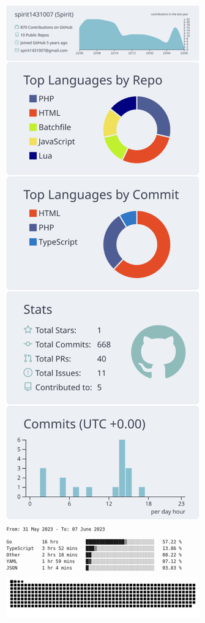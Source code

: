 [![](https://raw.githubusercontent.com/spirit1431007/spirit1431007/master/profile-summary-card-output/nord_bright/0-profile-details.svg)](https://git.io/spiritx)
[![](https://raw.githubusercontent.com/spirit1431007/spirit1431007/master/profile-summary-card-output/nord_bright/1-repos-per-language.svg)](https://git.io/spiritx) [![](https://raw.githubusercontent.com/spirit1431007/spirit1431007/master/profile-summary-card-output/nord_bright/2-most-commit-language.svg)](https://git.io/spiritx)
[![](https://raw.githubusercontent.com/spirit1431007/spirit1431007/master/profile-summary-card-output/nord_bright/3-stats.svg)](https://git.io/spiritx) [![](https://raw.githubusercontent.com/spirit1431007/spirit1431007/master/profile-summary-card-output/nord_bright/4-productive-time.svg)](https://git.io/spiritx)

<!--START_SECTION:waka-->

```txt
From: 31 May 2023 - To: 07 June 2023

Go           16 hrs          ██████████████▒░░░░░░░░░░   57.22 %
TypeScript   3 hrs 52 mins   ███▒░░░░░░░░░░░░░░░░░░░░░   13.86 %
Other        2 hrs 18 mins   ██░░░░░░░░░░░░░░░░░░░░░░░   08.22 %
YAML         1 hr 59 mins    █▓░░░░░░░░░░░░░░░░░░░░░░░   07.12 %
JSON         1 hr 4 mins     █░░░░░░░░░░░░░░░░░░░░░░░░   03.83 %
```

<!--END_SECTION:waka-->

![contribution](https://github.com/spirit1431007/spirit1431007/blob/output/github-contribution-grid-snake.svg)
